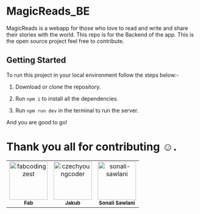 # MagicReads_BE

MagicReads is a webapp for those who love to read and write and share their stories with the world. This repo is for the Backend of the app.
This is the open source project feel free to contribute.

## Getting Started

To run this project in your local environment follow the steps below:-

1. Download or clone the repository.

2. Run `npm i` to install all the dependencies.

3. Run `npm run dev` in the terminal to run the server.

And you are good to go!

# Thank you all for contributing :relaxed:.

<!-- readme: contributors -start --> 
<table>
<tr>
    <td align="center">
        <a href="https://github.com/fabcodingzest">
            <img src="https://avatars1.githubusercontent.com/u/48706652?v=4" width="100;" alt="fabcodingzest"/>
            <br />
            <sub><b>Fab</b></sub>
        </a>
    </td>
    <td align="center">
        <a href="https://github.com/czechyoungcoder">
            <img src="https://avatars1.githubusercontent.com/u/38953979?v=4" width="100;" alt="czechyoungcoder"/>
            <br />
            <sub><b>Jakub</b></sub>
        </a>
    </td>
    <td align="center">
        <a href="https://github.com/sonali-sawlani">
            <img src="https://avatars3.githubusercontent.com/u/26659421?v=4" width="100;" alt="sonali-sawlani"/>
            <br />
            <sub><b>Sonali Sawlani</b></sub>
        </a>
    </td></tr>
</table>
<!-- readme: contributors -end -->
